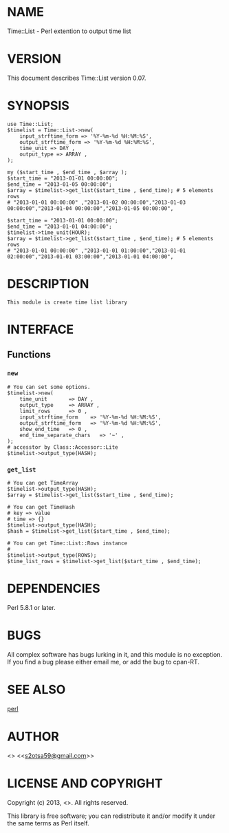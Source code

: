 # NAME

Time::List - Perl extention to output time list

# VERSION

This document describes Time::List version 0.07.

# SYNOPSIS

    use Time::List;
    $timelist = Time::List->new(
        input_strftime_form => '%Y-%m-%d %H:%M:%S',
        output_strftime_form => '%Y-%m-%d %H:%M:%S',
        time_unit => DAY ,
        output_type => ARRAY ,
    );

    my ($start_time , $end_time , $array );
    $start_time = "2013-01-01 00:00:00";
    $end_time = "2013-01-05 00:00:00";
    $array = $timelist->get_list($start_time , $end_time); # 5 elements rows
    # "2013-01-01 00:00:00" ,"2013-01-02 00:00:00","2013-01-03 00:00:00","2013-01-04 00:00:00","2013-01-05 00:00:00",

    $start_time = "2013-01-01 00:00:00";
    $end_time = "2013-01-01 04:00:00";
    $timelist->time_unit(HOUR);
    $array = $timelist->get_list($start_time , $end_time); # 5 elements rows
    # "2013-01-01 00:00:00" ,"2013-01-01 01:00:00","2013-01-01 02:00:00","2013-01-01 03:00:00","2013-01-01 04:00:00",

# DESCRIPTION

    This module is create time list library

# INTERFACE

## Functions

### `new`
    

    # You can set some options.
    $timelist->new(
        time_unit       => DAY , 
        output_type     => ARRAY , 
        limit_rows      => 0 ,
        input_strftime_form    => '%Y-%m-%d %H:%M:%S', 
        output_strftime_form   => '%Y-%m-%d %H:%M:%S', 
        show_end_time   => 0 ,
        end_time_separate_chars   => '~' ,
    );
    # accesstor by Class::Accessor::Lite 
    $timelist->output_type(HASH);

### `get_list`
    

    # You can get TimeArray 
    $timelist->output_type(HASH);
    $array = $timelist->get_list($start_time , $end_time);

    # You can get TimeHash
    # key => value
    # time => {}
    $timelist->output_type(HASH);
    $hash = $timelist->get_list($start_time , $end_time);

    # You can get Time::List::Rows instance
    #
    $timelist->output_type(ROWS);
    $time_list_rows = $timelist->get_list($start_time , $end_time);

# DEPENDENCIES

Perl 5.8.1 or later.

# BUGS

All complex software has bugs lurking in it, and this module is no
exception. If you find a bug please either email me, or add the bug
to cpan-RT.

# SEE ALSO

[perl](http://search.cpan.org/perldoc?perl)

# AUTHOR

<<Shinichiro Sato>> <<<s2otsa59@gmail.com>>>

# LICENSE AND COPYRIGHT

Copyright (c) 2013, <<Shinichiro Sato>>. All rights reserved.

This library is free software; you can redistribute it and/or modify
it under the same terms as Perl itself.
